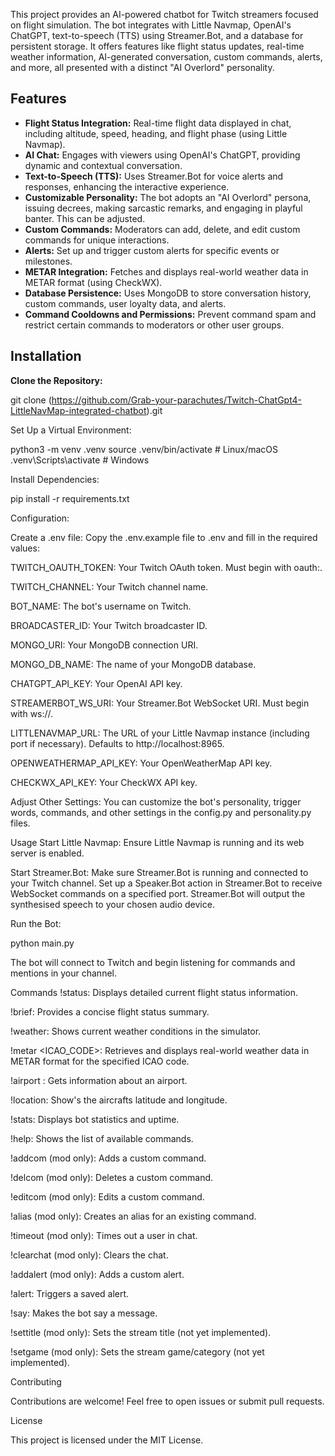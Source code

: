 This project provides an AI-powered chatbot for Twitch streamers focused on flight simulation.  The bot integrates with Little Navmap, OpenAI's ChatGPT, text-to-speech (TTS) using Streamer.Bot, and a database for persistent storage.  It offers features like flight status updates, real-time weather information, AI-generated conversation, custom commands, alerts, and more, all presented with a distinct "AI Overlord" personality.

## Features

* **Flight Status Integration:**  Real-time flight data displayed in chat, including altitude, speed, heading, and flight phase (using Little Navmap).
* **AI Chat:**  Engages with viewers using OpenAI's ChatGPT, providing dynamic and contextual conversation.
* **Text-to-Speech (TTS):**  Uses Streamer.Bot for voice alerts and responses, enhancing the interactive experience.
* **Customizable Personality:**  The bot adopts an "AI Overlord" persona, issuing decrees, making sarcastic remarks, and engaging in playful banter.  This can be adjusted.
* **Custom Commands:**  Moderators can add, delete, and edit custom commands for unique interactions.
* **Alerts:**  Set up and trigger custom alerts for specific events or milestones.
* **METAR Integration:** Fetches and displays real-world weather data in METAR format (using CheckWX).
* **Database Persistence:**  Uses MongoDB to store conversation history, custom commands, user loyalty data, and alerts.
* **Command Cooldowns and Permissions:**  Prevent command spam and restrict certain commands to moderators or other user groups.

## Installation

**Clone the Repository:**

git clone (https://github.com/Grab-your-parachutes/Twitch-ChatGpt4-LittleNavMap-integrated-chatbot).git


Set Up a Virtual Environment:

python3 -m venv .venv
source .venv/bin/activate  # Linux/macOS
.venv\Scripts\activate     # Windows


Install Dependencies:

pip install -r requirements.txt


Configuration:

Create a .env file: Copy the .env.example file to .env and fill in the required values:

TWITCH_OAUTH_TOKEN: Your Twitch OAuth token. Must begin with oauth:.

TWITCH_CHANNEL: Your Twitch channel name.

BOT_NAME: The bot's username on Twitch.

BROADCASTER_ID: Your Twitch broadcaster ID.

MONGO_URI: Your MongoDB connection URI.

MONGO_DB_NAME: The name of your MongoDB database.

CHATGPT_API_KEY: Your OpenAI API key.

STREAMERBOT_WS_URI: Your Streamer.Bot WebSocket URI. Must begin with ws://.

LITTLENAVMAP_URL: The URL of your Little Navmap instance (including port if necessary). Defaults to http://localhost:8965.

OPENWEATHERMAP_API_KEY: Your OpenWeatherMap API key.

CHECKWX_API_KEY: Your CheckWX API key.

Adjust Other Settings: You can customize the bot's personality, trigger words, commands, and other settings in the config.py and personality.py files.

Usage
Start Little Navmap: Ensure Little Navmap is running and its web server is enabled.

Start Streamer.Bot: Make sure Streamer.Bot is running and connected to your Twitch channel. Set up a Speaker.Bot action in Streamer.Bot to receive WebSocket commands on a specified port. Streamer.Bot will output the synthesised speech to your chosen audio device.

Run the Bot:

python main.py


The bot will connect to Twitch and begin listening for commands and mentions in your channel.

Commands
!status: Displays detailed current flight status information.

!brief: Provides a concise flight status summary.

!weather: Shows current weather conditions in the simulator.

!metar <ICAO_CODE>: Retrieves and displays real-world weather data in METAR format for the specified ICAO code.

!airport <ICAO>: Gets information about an airport.

!location: Show's the aircrafts latitude and longitude.

!stats: Displays bot statistics and uptime.

!help: Shows the list of available commands.

!addcom (mod only): Adds a custom command.

!delcom (mod only): Deletes a custom command.

!editcom (mod only): Edits a custom command.

!alias (mod only): Creates an alias for an existing command.

!timeout <username> <duration> (mod only): Times out a user in chat.

!clearchat (mod only): Clears the chat.

!addalert (mod only): Adds a custom alert.

!alert: Triggers a saved alert.

!say: Makes the bot say a message.

!settitle (mod only): Sets the stream title (not yet implemented).

!setgame (mod only): Sets the stream game/category (not yet implemented).



Contributing

Contributions are welcome! Feel free to open issues or submit pull requests.

License

This project is licensed under the MIT License.
